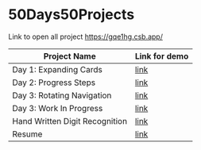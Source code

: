 # 50Days50Projects

Link to open all project https://gqe1hg.csb.app/

| Project Name                   | Link for demo                                                                                                                        |
| ------------------------------ | ------------------------------------------------------------------------------------------------------------------------------------ |
| Day 1: Expanding Cards         | [link](https://gqe1hg.csb.app/Day1%20Expanding%20Cards/index.html)                                                                   |
| Day 2: Progress Steps          | [link](https://gqe1hg.csb.app/Day2%20Progress%20Steps/index.html)                                                                    |
| Day 3: Rotating Navigation     | [link](https://gqe1hg.csb.app/Day3%20Rotating%20Navigation/index.html)                                                               |
| Day 3: Work In Progress        | [link](https://gqe1hg.csb.app/pageNotFound.html)                                                                                     |
| Hand Written Digit Recognition | [link](https://publuu.com/flip-book/80543/226315/page/4)                                                                             |
| Resume                         | [link](https://gqe1hg.csb.app/doc/Ramchandra_Thapa_Resume.pdf#toolbar=0&navpanes=0&scrollbar=0&view=Fit&pagemode=none&zoom=page-fit) |
